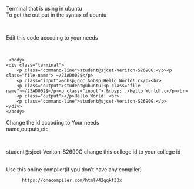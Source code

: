 Terminal that is using in ubuntu 
<br>
To get the out put in the syntax of ubuntu
<br>



<br>

Edit this code accoding to your needs

<br>

  
     <body>
    <div class="terminal">
        <p class="command-line">student@sjcet-Veriton-S2690G:</p><p class="file-name"> ~/23AD002$</p>
        <p class="input">&nbsp;gcc &nbsp;Hello World!.c</p><br>
        <p class="output">student@ubuntu:<p class="file-name">~/23AD002$</p><p class="input"> &nbsp; ./Hello World!.c</p><br>
        <p class="output"></p>Hello World! <br>
        <p class="command-line">student@sjcet-Veriton-S2690G:</p>
    </div>
    </body>

Change the id accoding to Your needs
<br>
name,outputs,etc

<br>

student@sjcet-Veriton-S2690G   change this college id to your college id 

<br>
Use this online complier(if ypu don't have any compiler)

          https://onecompiler.com/html/42qqkf33x


